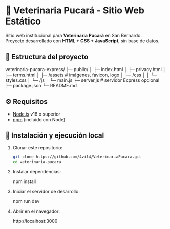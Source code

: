 # 🐾 Veterinaria Pucará - Sitio Web Estático

Sitio web institucional para **Veterinaria Pucará** en San Bernardo.  
Proyecto desarrollado con **HTML + CSS + JavaScript**, sin base de datos.  

## 📂 Estructura del proyecto

veterinaria-pucara-express/
├─ public/
│ ├─ index.html
│ ├─ privacy.html
│ ├─ terms.html
│ ├─ /assets # imágenes, favicon, logo
│ ├─ /css
│ │ └─ styles.css
│ └─ /js
│ └─ main.js
├─ server.js # servidor Express opcional
├─ package.json
└─ README.md

## ⚙️ Requisitos

- [Node.js](https://nodejs.org/) v16 o superior  
- [npm](https://www.npmjs.com/) (incluido con Node)

## 🚀 Instalación y ejecución local

1. Clonar este repositorio:
   ```bash
   git clone https://github.com/4vil4/VeterinariaPucara.git
   cd veterinaria-pucara

2. Instalar dependencias:

    npm install

3. Iniciar el servidor de desarrollo:

    npm run dev

4. Abrir en el navegador:

    http://localhost:3000